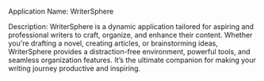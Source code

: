 Application Name:
WriterSphere

Description:
WriterSphere is a dynamic application tailored for aspiring and professional writers to craft, organize, and enhance their content. Whether you're drafting a novel, creating articles, or brainstorming ideas, WriterSphere provides a distraction-free environment, powerful tools, and seamless organization features. It’s the ultimate companion for making your writing journey productive and inspiring.
